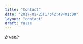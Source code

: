 ```yaml
---
title: "Contact"
date: "2017-01-25T17:42:49+01:00"
layout: "contact"
draft: false
---
```


_à venir_
